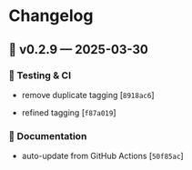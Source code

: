 # Changelog

## 🚀 v0.2.9 — 2025-03-30

### 🧪 Testing & CI

- remove duplicate tagging [`8918ac6`]

- refined tagging [`f87a019`]

### 📝 Documentation

- auto-update from GitHub Actions [`50f85ac`]
